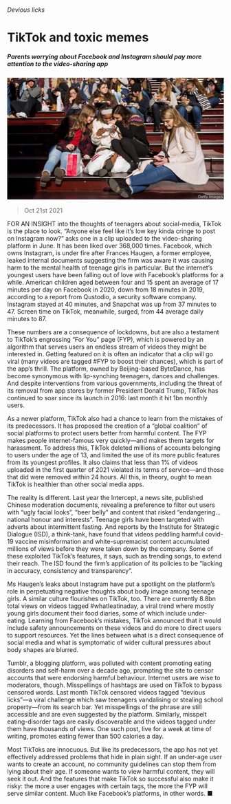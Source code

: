 ###### Devious licks

# TikTok and toxic memes 

##### Parents worrying about Facebook and Instagram should pay more attention to the video-sharing app 

![image](images/20211023_usp504.jpg) 

> Oct 21st 2021 

FOR AN INSIGHT into the thoughts of teenagers about social-media, TikTok is the place to look. “Anyone else feel like it’s low key kinda cringe to post on Instagram now?” asks one in a clip uploaded to the video-sharing platform in June. It has been liked over 368,000 times. Facebook, which owns Instagram, is under fire after Frances Haugen, a former employee, leaked internal documents suggesting the firm was aware it was causing harm to the mental health of teenage girls in particular. But the internet’s youngest users have been falling out of love with Facebook’s platforms for a while. American children aged between four and 15 spent an average of 17 minutes per day on Facebook in 2020, down from 18 minutes in 2019, according to a report from Qustodio, a security software company. Instagram stayed at 40 minutes, and Snapchat was up from 37 minutes to 47. Screen time on TikTok, meanwhile, surged, from 44 average daily minutes to 87.

These numbers are a consequence of lockdowns, but are also a testament to TikTok’s engrossing “For You” page (FYP), which is powered by an algorithm that serves users an endless stream of videos they might be interested in. Getting featured on it is often an indicator that a clip will go viral (many videos are tagged #FYP to boost their chances), which is part of the app’s thrill. The platform, owned by Beijing-based ByteDance, has become synonymous with lip-synching teenagers, dances and challenges. And despite interventions from various governments, including the threat of its removal from app stores by former President Donald Trump, TikTok has continued to soar since its launch in 2016: last month it hit 1bn monthly users.


As a newer platform, TikTok also had a chance to learn from the mistakes of its predecessors. It has proposed the creation of a “global coalition” of social platforms to protect users better from harmful content. The FYP makes people internet-famous very quickly—and makes them targets for harassment. To address this, TikTok deleted millions of accounts belonging to users under the age of 13, and limited the use of its more public features from its youngest profiles. It also claims that less than 1% of videos uploaded in the first quarter of 2021 violated its terms of service—and those that did were removed within 24 hours. All this, in theory, ought to mean TikTok is healthier than other social media apps.

The reality is different. Last year the Intercept, a news site, published Chinese moderation documents, revealing a preference to filter out users with “ugly facial looks”, “beer belly” and content that risked “endangering…national honour and interests”. Teenage girls have been targeted with adverts about intermittent fasting. And reports by the Institute for Strategic Dialogue (ISD), a think-tank, have found that videos peddling harmful covid-19 vaccine misinformation and white-supremacist content accumulated millions of views before they were taken down by the company. Some of these exploited TikTok’s features, it says, such as trending songs, to extend their reach. The ISD found the firm’s application of its policies to be “lacking in accuracy, consistency and transparency”.

Ms Haugen’s leaks about Instagram have put a spotlight on the platform’s role in perpetuating negative thoughts about body image among teenage girls. A similar culture flourishes on TikTok, too. There are currently 8.8bn total views on videos tagged #whatIeatinaday, a viral trend where mostly young girls document their food diaries, some of which include under-eating. Learning from Facebook’s mistakes, TikTok announced that it would include safety announcements on these videos and do more to direct users to support resources. Yet the lines between what is a direct consequence of social media and what is symptomatic of wider cultural pressures about body shapes are blurred.

Tumblr, a blogging platform, was polluted with content promoting eating disorders and self-harm over a decade ago, prompting the site to censor accounts that were endorsing harmful behaviour. Internet users are wise to moderators, though. Misspellings of hashtags are used on TikTok to bypass censored words. Last month TikTok censored videos tagged “devious licks”—a viral challenge which saw teenagers vandalising or stealing school property—from its search bar. Yet misspellings of the phrase are still accessible and are even suggested by the platform. Similarly, misspelt eating-disorder tags are easily discoverable and the videos tagged under them have thousands of views. One such post, live for a week at time of writing, promotes eating fewer than 500 calories a day.

Most TikToks are innocuous. But like its predecessors, the app has not yet effectively addressed problems that hide in plain sight. If an under-age user wants to create an account, no community guidelines can stop them from lying about their age. If someone wants to view harmful content, they will seek it out. And the features that make TikTok so successful also make it risky: the more a user engages with certain tags, the more the FYP will serve similar content. Much like Facebook’s platforms, in other words. ■

